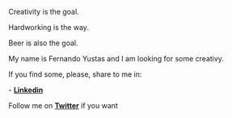 <head>
<title> Yusfer website :) </title>
</head>

<body>
<p>Creativity is the goal.</p>

<p>Hardworking is the way.</p>

<p>Beer is also the goal.</p>


<p>My name is Fernando Yustas and I am looking for some creativy.</p>

<p>If you find some, please, share to me in:</p>


<p> - <span style=" font-weight: bold"><a href="https://www.linkedin.com/in/fyustas/">Linkedin</a></span></p> <p>Follow me on  <span style=" font-weight: bold"><a href="https://twitter.com/fyustas1">Twitter</a></span> if you want</p>

</body>
